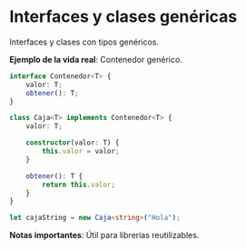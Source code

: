 # Interfaces y clases genéricas

Interfaces y clases con tipos genéricos.

**Ejemplo de la vida real**: Contenedor genérico.

```typescript
interface Contenedor<T> {
    valor: T;
    obtener(): T;
}

class Caja<T> implements Contenedor<T> {
    valor: T;

    constructor(valor: T) {
        this.valor = valor;
    }

    obtener(): T {
        return this.valor;
    }
}

let cajaString = new Caja<string>("Hola");
```

**Notas importantes**: Útil para librerías reutilizables.